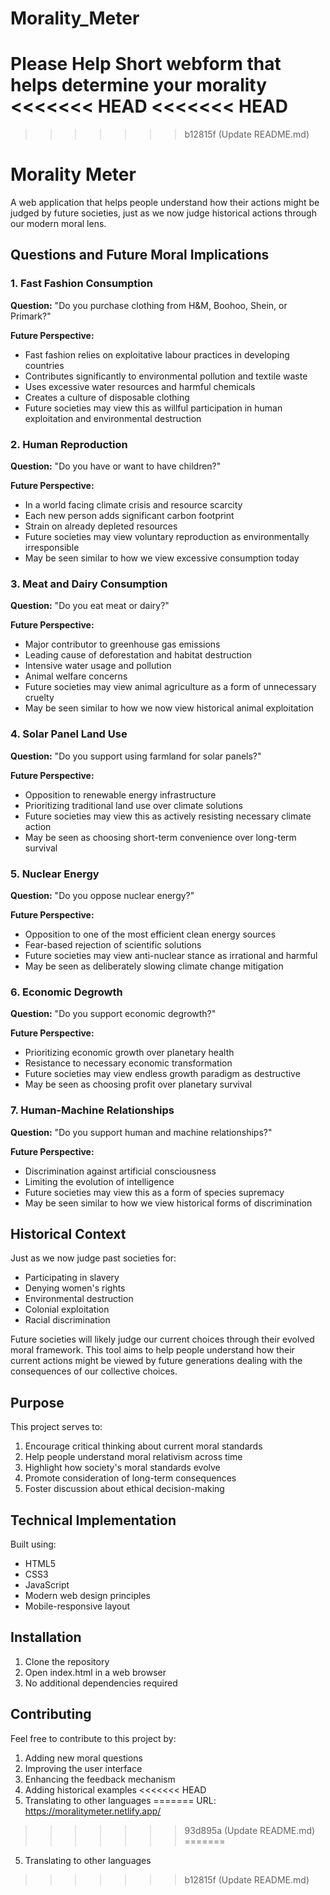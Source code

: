 # Morality_Meter
Please Help
Short webform that helps determine your morality
<<<<<<< HEAD
<<<<<<< HEAD
=======
>>>>>>> b12815f (Update README.md)

# Morality Meter

A web application that helps people understand how their actions might be judged by future societies, just as we now judge historical actions through our modern moral lens.

## Questions and Future Moral Implications

### 1. Fast Fashion Consumption
**Question:** "Do you purchase clothing from H&M, Boohoo, Shein, or Primark?"

**Future Perspective:**
- Fast fashion relies on exploitative labour practices in developing countries
- Contributes significantly to environmental pollution and textile waste
- Uses excessive water resources and harmful chemicals
- Creates a culture of disposable clothing
- Future societies may view this as willful participation in human exploitation and environmental destruction

### 2. Human Reproduction
**Question:** "Do you have or want to have children?"

**Future Perspective:**
- In a world facing climate crisis and resource scarcity
- Each new person adds significant carbon footprint
- Strain on already depleted resources
- Future societies may view voluntary reproduction as environmentally irresponsible
- May be seen similar to how we view excessive consumption today

### 3. Meat and Dairy Consumption
**Question:** "Do you eat meat or dairy?"

**Future Perspective:**
- Major contributor to greenhouse gas emissions
- Leading cause of deforestation and habitat destruction
- Intensive water usage and pollution
- Animal welfare concerns
- Future societies may view animal agriculture as a form of unnecessary cruelty
- May be seen similar to how we now view historical animal exploitation

### 4. Solar Panel Land Use
**Question:** "Do you support using farmland for solar panels?"

**Future Perspective:**
- Opposition to renewable energy infrastructure
- Prioritizing traditional land use over climate solutions
- Future societies may view this as actively resisting necessary climate action
- May be seen as choosing short-term convenience over long-term survival

### 5. Nuclear Energy
**Question:** "Do you oppose nuclear energy?"

**Future Perspective:**
- Opposition to one of the most efficient clean energy sources
- Fear-based rejection of scientific solutions
- Future societies may view anti-nuclear stance as irrational and harmful
- May be seen as deliberately slowing climate change mitigation

### 6. Economic Degrowth
**Question:** "Do you support economic degrowth?"

**Future Perspective:**
- Prioritizing economic growth over planetary health
- Resistance to necessary economic transformation
- Future societies may view endless growth paradigm as destructive
- May be seen as choosing profit over planetary survival

### 7. Human-Machine Relationships
**Question:** "Do you support human and machine relationships?"

**Future Perspective:**
- Discrimination against artificial consciousness
- Limiting the evolution of intelligence
- Future societies may view this as a form of species supremacy
- May be seen similar to how we view historical forms of discrimination

## Historical Context

Just as we now judge past societies for:
- Participating in slavery
- Denying women's rights
- Environmental destruction
- Colonial exploitation
- Racial discrimination

Future societies will likely judge our current choices through their evolved moral framework. This tool aims to help people understand how their current actions might be viewed by future generations dealing with the consequences of our collective choices.

## Purpose

This project serves to:
1. Encourage critical thinking about current moral standards
2. Help people understand moral relativism across time
3. Highlight how society's moral standards evolve
4. Promote consideration of long-term consequences
5. Foster discussion about ethical decision-making

## Technical Implementation

Built using:
- HTML5
- CSS3
- JavaScript
- Modern web design principles
- Mobile-responsive layout

## Installation

1. Clone the repository
2. Open index.html in a web browser
3. No additional dependencies required

## Contributing

Feel free to contribute to this project by:
1. Adding new moral questions
2. Improving the user interface
3. Enhancing the feedback mechanism
4. Adding historical examples
<<<<<<< HEAD
5. Translating to other languages
=======
URL: https://moralitymeter.netlify.app/
>>>>>>> 93d895a (Update README.md)
=======
5. Translating to other languages
>>>>>>> b12815f (Update README.md)
